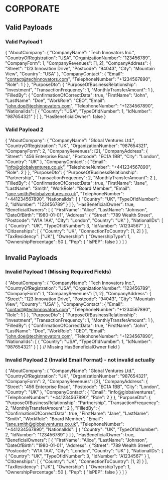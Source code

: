 # CORPORATE
## Valid Payloads
### Valid Payload 1
{
 "AboutCompany": {
 "CompanyName": "Tech Innovators Inc.",
 "CountryOfRegistration": "USA",
 "OrganizationNumber": "123456789",
 "CompanyForm": 1,
 "CompanyRevenues": [1, 2],
 "CompanyAddress": {
 "Street": "123 Innovation Drive",
 "Postcode": "94043",
 "City": "Mountain View",
 "Country": "USA"
 },
 "CompanyContact": {
 "Email": "contact@techinnovators.com",
 "TelephoneNumber": "+1234567890",
 "Role": 1
 }
 },
 "PurposeDto": {
 "PurposeOfBusinessRelationship": "Investment",
 "TransactionFrequency": 1,
 "MonthlyTransferAmount": 1
 },
 "FilledBy": {
 "ConfirmationOfCorrectData": true,
 "FirstName": "John",
 "LastName": "Doe",
 "WorkRole": "CEO",
 "Email": "john.doe@techinnovators.com",
 "TelephoneNumber": "+1234567890",
 "NationalIds": [
 {
 "Country": "USA",
 "TypeOfIdNumber": 1,
 "IdNumber": "987654321"
 }
 ]
 },
 "HasBeneficialOwner": false
}
### Valid Payload 2
{
 "AboutCompany": {
 "CompanyName": "Global Ventures Ltd.",
 "CountryOfRegistration": "UK",
 "OrganizationNumber": "987654321",
 "CompanyForm": 2,
 "CompanyRevenues": [2],
 "CompanyAddress": {
 "Street": "456 Enterprise Road",
 "Postcode": "EC1A 1BB",
 "City": "London",
 "Country": "UK"
 },
 "CompanyContact": {
 "Email": "info@globalventures.co.uk",
 "TelephoneNumber": "+441234567890",
 "Role": 2
 }
 },
 "PurposeDto": {
 "PurposeOfBusinessRelationship": "Partnership",
 "TransactionFrequency": 2,
 "MonthlyTransferAmount": 2
 },
 "FilledBy": {
 "ConfirmationOfCorrectData": true,
 "FirstName": "Jane",
 "LastName": "Smith",
 "WorkRole": "Board Member",
 "Email": "jane.smith@globalventures.co.uk",
 "TelephoneNumber": "+441234567890",
 "NationalIds": [
 {
 "Country": "UK",
 "TypeOfIdNumber": 2,
 "IdNumber": "123456789"
 }
 ]
 },
 "HasBeneficialOwner": true,
 "BeneficialOwners": [
 {
 "FirstName": "Alice",
 "LastName": "Johnson",
 "DateOfBirth": "1980-01-01",
 "Address": {
 "Street": "789 Wealth Street",
 "Postcode": "W1A 1AA",
 "City": "London",
 "Country": "UK"
 },
 "NationalIDs": [
 {
 "Country": "UK",
 "TypeOfIdNumber": 3,
 "IdNumber": "A1234567"
 }
 ],
 "Citizenships": [
 {
 "Country": "UK",
 "ConnectionToCountry": [1, 2]
 }
 ],
 "TaxResidency": ["UK"],
 "Ownership": {
 "OwnershipType": 1,
 "OwnershipPercentage": 50
 },
 "Pep": {
 "IsPEP": false
 }
 }
 ]
}
## Invalid Payloads
### Invalid Payload 1 (Missing Required Fields)
{
 "AboutCompany": {
 "CompanyName": "Tech Innovators Inc.",
 "CountryOfRegistration": "USA",
 "OrganizationNumber": "123456789",
 "CompanyForm": 1,
 "CompanyRevenues": [1, 2],
 "CompanyAddress": {
 "Street": "123 Innovation Drive",
 "Postcode": "94043",
 "City": "Mountain View",
 "Country": "USA"
 },
 "CompanyContact": {
 "Email": "contact@techinnovators.com",
 "TelephoneNumber": "+1234567890",
 "Role": 1
 }
 },
 "PurposeDto": {
 "PurposeOfBusinessRelationship": "Investment",
 "TransactionFrequency": 1,
 "MonthlyTransferAmount": 1
 },
 "FilledBy": {
 "ConfirmationOfCorrectData": true,
 "FirstName": "John",
 "LastName": "Doe",
 "WorkRole": "CEO",
 "Email": "john.doe@techinnovators.com",
 "TelephoneNumber": "+1234567890",
 "NationalIds": [
 {
 "Country": "USA",
 "TypeOfIdNumber": 1,
 "IdNumber": "987654321"
 }
 ]
 }
 // Missing HasBeneficialOwner field
}
### Invalid Payload 2 (Invalid Email Format) - not invalid actually
{
 "AboutCompany": {
 "CompanyName": "Global Ventures Ltd.",
 "CountryOfRegistration": "UK",
 "OrganizationNumber": "987654321",
 "CompanyForm": 2,
 "CompanyRevenues": [2],
 "CompanyAddress": {
 "Street": "456 Enterprise Road",
 "Postcode": "EC1A 1BB",
 "City": "London",
 "Country": "UK"
 },
 "CompanyContact": {
 "Email": "info@globalventures",
 "TelephoneNumber": "+441234567890",
 "Role": 2
 }
 },
 "PurposeDto": {
 "PurposeOfBusinessRelationship": "Partnership",
 "TransactionFrequency": 2,
 "MonthlyTransferAmount": 2
 },
 "FilledBy": {
 "ConfirmationOfCorrectData": true,
 "FirstName": "Jane",
 "LastName": "Smith",
 "WorkRole": "Board Member",
 "Email": "jane.smith@globalventures.co.uk",
 "TelephoneNumber": "+441234567890",
 "NationalIds": [
 {
 "Country": "UK",
 "TypeOfIdNumber": 2,
 "IdNumber": "123456789"
 }
 ]
 },
 "HasBeneficialOwner": true,
 "BeneficialOwners": [
 {
 "FirstName": "Alice",
 "LastName": "Johnson",
 "DateOfBirth": "1980-01-01",
 "Address": {
 "Street": "789 Wealth Street",
 "Postcode": "W1A 1AA",
 "City": "London",
 "Country": "UK"
 },
 "NationalIDs": [
 {
 "Country": "UK",
 "TypeOfIdNumber": 3,
 "IdNumber": "A1234567"
 }
 ],
 "Citizenships": [
 {
 "Country": "UK",
 "ConnectionToCountry": [1, 2]
 }
 ],
 "TaxResidency": ["UK"],
 "Ownership": {
 "OwnershipType": 1,
 "OwnershipPercentage": 50
 },
 "Pep": {
 "IsPEP": false
 }
 }
 ]
}


